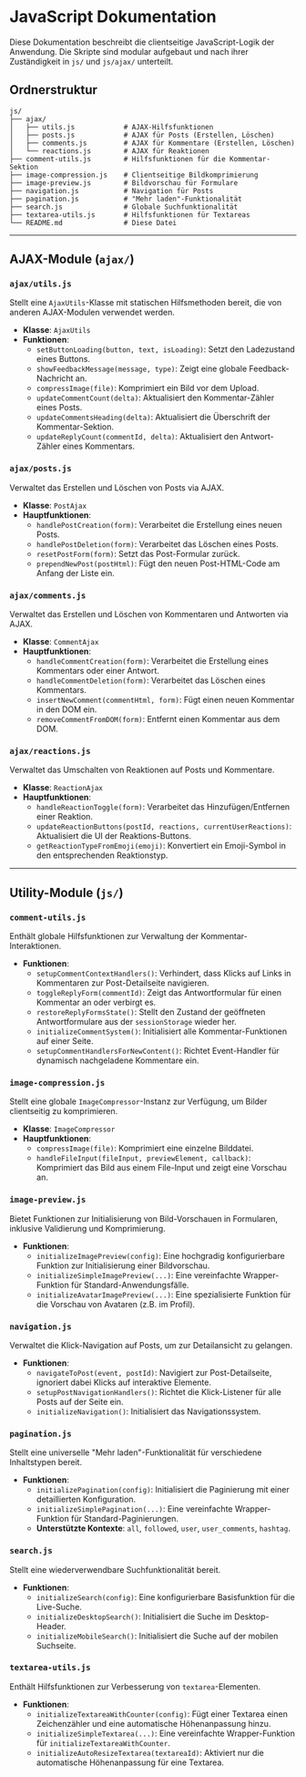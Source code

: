 # JavaScript Dokumentation

Diese Dokumentation beschreibt die clientseitige JavaScript-Logik der Anwendung. Die Skripte sind modular aufgebaut und nach ihrer Zuständigkeit in `js/` und `js/ajax/` unterteilt.

## Ordnerstruktur

```
js/
├── ajax/
│   ├── utils.js            # AJAX-Hilfsfunktionen
│   ├── posts.js            # AJAX für Posts (Erstellen, Löschen)
│   ├── comments.js         # AJAX für Kommentare (Erstellen, Löschen)
│   └── reactions.js        # AJAX für Reaktionen
├── comment-utils.js        # Hilfsfunktionen für die Kommentar-Sektion
├── image-compression.js    # Clientseitige Bildkomprimierung
├── image-preview.js        # Bildvorschau für Formulare
├── navigation.js           # Navigation für Posts
├── pagination.js           # "Mehr laden"-Funktionalität
├── search.js               # Globale Suchfunktionalität
├── textarea-utils.js       # Hilfsfunktionen für Textareas
└── README.md               # Diese Datei
```

---

## AJAX-Module (`ajax/`)

### `ajax/utils.js`
Stellt eine `AjaxUtils`-Klasse mit statischen Hilfsmethoden bereit, die von anderen AJAX-Modulen verwendet werden.

- **Klasse**: `AjaxUtils`
- **Funktionen**:
  - `setButtonLoading(button, text, isLoading)`: Setzt den Ladezustand eines Buttons.
  - `showFeedbackMessage(message, type)`: Zeigt eine globale Feedback-Nachricht an.
  - `compressImage(file)`: Komprimiert ein Bild vor dem Upload.
  - `updateCommentCount(delta)`: Aktualisiert den Kommentar-Zähler eines Posts.
  - `updateCommentsHeading(delta)`: Aktualisiert die Überschrift der Kommentar-Sektion.
  - `updateReplyCount(commentId, delta)`: Aktualisiert den Antwort-Zähler eines Kommentars.

### `ajax/posts.js`
Verwaltet das Erstellen und Löschen von Posts via AJAX.

- **Klasse**: `PostAjax`
- **Hauptfunktionen**:
  - `handlePostCreation(form)`: Verarbeitet die Erstellung eines neuen Posts.
  - `handlePostDeletion(form)`: Verarbeitet das Löschen eines Posts.
  - `resetPostForm(form)`: Setzt das Post-Formular zurück.
  - `prependNewPost(postHtml)`: Fügt den neuen Post-HTML-Code am Anfang der Liste ein.

### `ajax/comments.js`
Verwaltet das Erstellen und Löschen von Kommentaren und Antworten via AJAX.

- **Klasse**: `CommentAjax`
- **Hauptfunktionen**:
  - `handleCommentCreation(form)`: Verarbeitet die Erstellung eines Kommentars oder einer Antwort.
  - `handleCommentDeletion(form)`: Verarbeitet das Löschen eines Kommentars.
  - `insertNewComment(commentHtml, form)`: Fügt einen neuen Kommentar in den DOM ein.
  - `removeCommentFromDOM(form)`: Entfernt einen Kommentar aus dem DOM.

### `ajax/reactions.js`
Verwaltet das Umschalten von Reaktionen auf Posts und Kommentare.

- **Klasse**: `ReactionAjax`
- **Hauptfunktionen**:
  - `handleReactionToggle(form)`: Verarbeitet das Hinzufügen/Entfernen einer Reaktion.
  - `updateReactionButtons(postId, reactions, currentUserReactions)`: Aktualisiert die UI der Reaktions-Buttons.
  - `getReactionTypeFromEmoji(emoji)`: Konvertiert ein Emoji-Symbol in den entsprechenden Reaktionstyp.

---

## Utility-Module (`js/`)

### `comment-utils.js`
Enthält globale Hilfsfunktionen zur Verwaltung der Kommentar-Interaktionen.

- **Funktionen**:
  - `setupCommentContextHandlers()`: Verhindert, dass Klicks auf Links in Kommentaren zur Post-Detailseite navigieren.
  - `toggleReplyForm(commentId)`: Zeigt das Antwortformular für einen Kommentar an oder verbirgt es.
  - `restoreReplyFormsState()`: Stellt den Zustand der geöffneten Antwortformulare aus der `sessionStorage` wieder her.
  - `initializeCommentSystem()`: Initialisiert alle Kommentar-Funktionen auf einer Seite.
  - `setupCommentHandlersForNewContent()`: Richtet Event-Handler für dynamisch nachgeladene Kommentare ein.

### `image-compression.js`
Stellt eine globale `ImageCompressor`-Instanz zur Verfügung, um Bilder clientseitig zu komprimieren.

- **Klasse**: `ImageCompressor`
- **Hauptfunktionen**:
  - `compressImage(file)`: Komprimiert eine einzelne Bilddatei.
  - `handleFileInput(fileInput, previewElement, callback)`: Komprimiert das Bild aus einem File-Input und zeigt eine Vorschau an.

### `image-preview.js`
Bietet Funktionen zur Initialisierung von Bild-Vorschauen in Formularen, inklusive Validierung und Komprimierung.

- **Funktionen**:
  - `initializeImagePreview(config)`: Eine hochgradig konfigurierbare Funktion zur Initialisierung einer Bildvorschau.
  - `initializeSimpleImagePreview(...)`: Eine vereinfachte Wrapper-Funktion für Standard-Anwendungsfälle.
  - `initializeAvatarImagePreview(...)`: Eine spezialisierte Funktion für die Vorschau von Avataren (z.B. im Profil).

### `navigation.js`
Verwaltet die Klick-Navigation auf Posts, um zur Detailansicht zu gelangen.

- **Funktionen**:
  - `navigateToPost(event, postId)`: Navigiert zur Post-Detailseite, ignoriert dabei Klicks auf interaktive Elemente.
  - `setupPostNavigationHandlers()`: Richtet die Klick-Listener für alle Posts auf der Seite ein.
  - `initializeNavigation()`: Initialisiert das Navigationssystem.

### `pagination.js`
Stellt eine universelle "Mehr laden"-Funktionalität für verschiedene Inhaltstypen bereit.

- **Funktionen**:
  - `initializePagination(config)`: Initialisiert die Paginierung mit einer detaillierten Konfiguration.
  - `initializeSimplePagination(...)`: Eine vereinfachte Wrapper-Funktion für Standard-Paginierungen.
  - **Unterstützte Kontexte**: `all`, `followed`, `user`, `user_comments`, `hashtag`.

### `search.js`
Stellt eine wiederverwendbare Suchfunktionalität bereit.

- **Funktionen**:
  - `initializeSearch(config)`: Eine konfigurierbare Basisfunktion für die Live-Suche.
  - `initializeDesktopSearch()`: Initialisiert die Suche im Desktop-Header.
  - `initializeMobileSearch()`: Initialisiert die Suche auf der mobilen Suchseite.

### `textarea-utils.js`
Enthält Hilfsfunktionen zur Verbesserung von `textarea`-Elementen.

- **Funktionen**:
  - `initializeTextareaWithCounter(config)`: Fügt einer Textarea einen Zeichenzähler und eine automatische Höhenanpassung hinzu.
  - `initializeSimpleTextarea(...)`: Eine vereinfachte Wrapper-Funktion für `initializeTextareaWithCounter`.
  - `initializeAutoResizeTextarea(textareaId)`: Aktiviert nur die automatische Höhenanpassung für eine Textarea.
